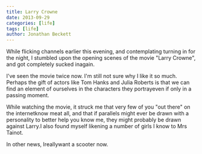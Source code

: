 ```yaml
---
title: Larry Crowne
date: 2013-09-29
categories: [life]
tags: [life]
author: Jonathan Beckett
---
```


While flicking channels earlier this evening, and contemplating turning in for the night, I stumbled upon the opening scenes of the movie "Larry Crowne", and got completely sucked inagain.

I've seen the movie twice now. I'm still not sure why I like it so much. Perhaps the gift of actors like Tom Hanks and Julia Roberts is that we can find an element of ourselves in the characters they portrayeven if only in a passing moment.

While watching the movie, it struck me that very few of you "out there" on the internetknow meat all, and that if parallels might ever be drawn with a personality to better help you know me, they might probably be drawn against Larry.I also found myself likening a number of girls I know to Mrs Tainot.

In other news, Ireallywant a scooter now.